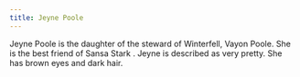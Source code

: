 ```yaml
---
title: Jeyne Poole
---
```


Jeyne Poole is the daughter of the steward of Winterfell, Vayon Poole. She is the best friend of Sansa Stark . Jeyne is described as very pretty. She has brown eyes and dark hair. 


